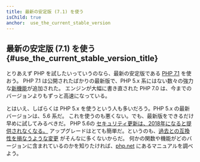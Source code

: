 ```yaml
---
title: 最新の安定版 (7.1) を使う
isChild: true
anchor:  use_the_current_stable_version
---
```


## 最新の安定版 (7.1) を使う {#use_the_current_stable_version_title}

とりあえず PHP を試したいっていうのなら、最新の安定版である [PHP 7.1][php-release] を使おう。
PHP 7.1 は公開されたばかりの最新版で、PHP 5.x 系にはない数々の強力な[新機能](#language_highlights)が追加された。
エンジンが大幅に書き直された PHP 7.0 は、今までのバージョンよりもずっと高速になっている。

とはいえ、しばらくは PHP 5.x を使うという人も多いだろう。PHP 5.x の最新バージョンは、5.6 系だ。
これを使うのも悪くない。でも、最新版をできるだけ早めに試してみるべきだ。
PHP 5.6の [セキュリティ更新は、2018年になると提供されなくなる。](http://php.net/supported-versions.php)
アップグレードはとても簡単だ。というのも、[過去との互換性を損なうような変更][php71-bc] がそんなに多くないからだ。
何かの関数や機能がどのバージョンに含まれているのかを知りたければ、[php.net][php-docs] にあるマニュアルを調べよう。

[php-release]: http://php.net/downloads.php
[php-docs]: http://php.net/manual/
[php71-bc]: http://php.net/manual/migration71.incompatible.php
